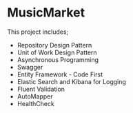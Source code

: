 # MusicMarket

This project includes;

* Repository Design Pattern
* Unit of Work Design Pattern
* Asynchronous Programming
* Swagger
* Entity Framework - Code First
* Elastic Search and Kibana for Logging
* Fluent Validation
* AutoMapper
* HealthCheck
